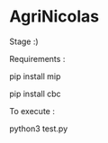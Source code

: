 # AgriNicolas
Stage :)

Requirements :

pip install mip

pip install cbc

To execute :

python3 test.py
